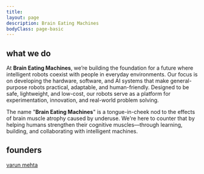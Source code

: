 ```yaml
---
title: 
layout: page
description: Brain Eating Machines
bodyClass: page-basic
---
```


## what we do
At **Brain Eating Machines**, we’re building the foundation for a future where intelligent robots coexist with people in everyday environments. Our focus is on developing the hardware, software, and AI systems that make general-purpose robots practical, adaptable, and human-friendly. Designed to be safe, lightweight, and low-cost, our robots serve as a platform for experimentation, innovation, and real-world problem solving.

The name "**Brain Eating Machines**" is a tongue-in-cheek nod to the effects of brain muscle atrophy caused by underuse. We're here to counter that by helping humans strengthen their cognitive muscles—through learning, building, and collaborating with intelligent machines.

## founders
[varun mehta](https://www.linkedin.com/in/varunrmehta/)

<div class="ml-embedded" data-form="gRj0c9"></div>

